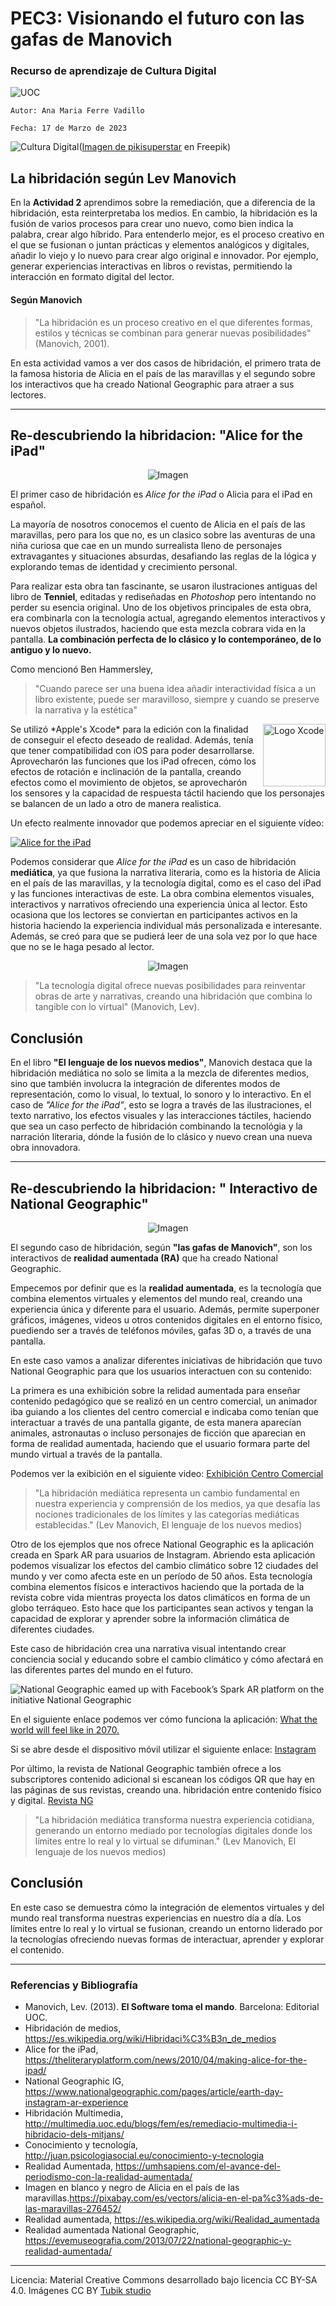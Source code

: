 # PEC3: Visionando el futuro con las gafas de Manovich 

### Recurso de aprendizaje de Cultura Digital 
![UOC](https://www.uoc.edu/portal/_resources/common/imatges/marca_UOC/UOC_Masterbrand.jpg)
~~~
Autor: Ana Maria Ferre Vadillo                                 
                                                     
Fecha: 17 de Marzo de 2023                                                                                           
~~~



![Cultura Digital](https://img.freepik.com/vector-gratis/concepto-isometrico-educacion-online_52683-8897.jpg?w=1060&t=st=1684329477~exp=1684330077~hmac=de615282fee17fca9ecc9d6260aa951c07ba8aeb1df480469f31264b08989bf8)(<a href="https://www.freepik.es/vector-gratis/concepto-isometrico-educacion-online_4470747.htm#&position=1&from_view=user">Imagen de pikisuperstar</a> en Freepik) 



## La hibridación según Lev Manovich

En la  **Actividad 2** aprendimos sobre la remediación, que a diferencia de la hibridación, esta reinterpretaba los medios. En cambio, la hibridación es la fusión de varios procesos para crear uno nuevo, como bien indica la palabra, crear algo híbrido. Para entenderlo mejor, es el proceso creativo en el que se fusionan o juntan prácticas y elementos analógicos y digitales, añadir lo viejo y lo nuevo para crear algo original e innovador. Por ejemplo, generar experiencias interactivas en libros o revistas, permitiendo la interacción en formato digital del lector. 

#### Según Manovich
>"La hibridación es un proceso creativo en el que diferentes formas, estilos y técnicas se combinan para generar nuevas posibilidades" (Manovich, 2001).


En esta actividad vamos a ver dos casos de hibridación, el primero trata de la famosa historia de Alicia en el país de las maravillas y el segundo sobre los interactivos que ha creado National Geographic para atraer a sus lectores.

____________________


## Re-descubriendo la hibridacion:  "Alice for the iPad"

<div align="center">
<img src="https://theliteraryplatform.com/content/uploads/2010/04/Untitled-design.jpg" alt="Imagen" />
</div>

El primer caso de hibridación es *Alice for the iPad* o Alicia para el iPad en español.

La mayoría de nosotros conocemos el cuento de Alicia en el país de las maravillas, pero para los que no, es un clasico sobre las aventuras de una niña curiosa que cae en un mundo surrealista lleno de personajes extravagantes y situaciones absurdas, desafiando las reglas de la lógica y explorando temas de identidad y crecimiento personal.

Para realizar esta obra tan fascinante, se usaron ilustraciones antiguas del libro de **Tenniel**, editadas y rediseñadas en *Photoshop* pero intentando no perder su esencia original. Uno de los objetivos principales de esta obra, era combinarla con la tecnología actual, agregando elementos interactivos y nuevos objetos ilustrados, haciendo que esta mezcla cobrara vida en la pantalla. **La combinación perfecta de lo clásico y lo contemporáneo, de lo antiguo y lo nuevo.**


Como mencionó Ben Hammersley, 

>"Cuando parece ser una buena idea añadir interactividad física a un libro existente, puede ser maravilloso, siempre y cuando se preserve la narrativa y la estética"



<img src="https://static.wikia.nocookie.net/ipod/images/5/56/Xcode_14_icon.png/revision/latest/scale-to-width-down/152?cb=20220607175746" alt="Logo Xcode" align="right" width="100">
Se utilizó *Apple's Xcode* para la edición con la finalidad de conseguir el efecto deseado de realidad. Además, tenía que tener compatibilidad con iOS para poder desarrollarse. Aprovecharón las funciones que los iPad ofrecen, cómo los efectos de rotación e inclinación de la pantalla, creando efectos como el movimiento de objetos, se aprovecharón los sensores y la capacidad de respuesta táctil haciendo que los personajes se balancen de un lado a otro de manera realistica. 

Un efecto realmente innovador que podemos apreciar en el siguiente vídeo:

[![Alice for the iPad](https://youtu.be/gew68Qj5kxw)](https://youtu.be/gew68Qj5kxw)

Podemos considerar que *Alice for the iPad* es un caso de hibridación **mediática**, ya que fusiona la narrativa literaria, como es la historia de Alicia en el país de las maravillas, y la tecnología digital, como es el caso del iPad y las funciones interactivas de este. La obra combina elementos visuales, interactivos y narrativos ofreciendo una experiencia única al lector. Esto ocasiona que los lectores se conviertan en participantes activos en la historia haciendo la experiencia individual más personalizada e interesante. Además, se creó para que se pudierá leer de una sola vez por lo que hace que no se le haga pesado al lector. 



<div align="center">
  <img src="https://pixabay.com/get/ga5615c24ace6a10e4c1a145ec2032a4e539a269bddba123d3c206b198a62a0cc386ae7b6df4d2b0148be7947f80506719f9e170bab5dd855f127aaf7217fe9538860169565a96120fbbe3d688ef811fc_640.png" alt="Imagen" />
</div>



>"La tecnología digital ofrece nuevas posibilidades para reinventar obras de arte y narrativas, creando una hibridación que combina lo tangible con lo virtual" (Manovich, Lev).

## Conclusión

En el libro **"El lenguaje de los nuevos medios"**, Manovich destaca que la hibridación mediática no solo se limita a la mezcla de diferentes medios, sino que también involucra la integración de diferentes modos de representación, como lo visual, lo textual, lo sonoro y lo interactivo. En el caso de *"Alice for the iPad"*, esto se logra a través de las ilustraciones, el texto narrativo, los efectos visuales y las interacciones táctiles, haciendo que sea un caso perfecto de hibridación combinando la tecnológia y la narración literaria, dónde la fusión de lo clásico y nuevo crean una nueva obra innovadora.


____________________



## Re-descubriendo la hibridacion: " Interactivo de National Geographic"
<div align="center">
<img src="https://i0.wp.com/evemuseografia.com/wp-content/uploads/2013/07/national-geographic-augmented-reality.jpg" alt="Imagen" />
</div>

El segundo caso de hibridación, según **"las gafas de Manovich"**, son los interactivos de **realidad aumentada (RA)** que ha creado National Geographic. 

Empecemos por definir que es la **realidad aumentada**, es la tecnología que combina elementos virtuales y elementos del mundo real, creando una experiencia única y diferente para el usuario. Además, permite superponer gráficos, imágenes, videos u otros contenidos digitales en el entorno físico, puediendo ser a través de teléfonos móviles, gafas 3D o, a través de una pantalla.


En este caso vamos a analizar diferentes iniciativas de hibridación que tuvo National Geographic para que los usuarios interactuen con su contenido:

La primera es una exhibición sobre la relidad aumentada para enseñar contenido pedagógico que se realizó en un centro comercial, un animador iba guiando a los clientes del centro comercial e indicaba como tenían que interactuar a través de una pantalla gigante, de esta manera aparecían animales, astronautas o incluso personajes de ficción que aparecian en forma de realidad aumentada, haciendo que el usuario formara parte del mundo virtual a través de la pantalla. 

Podemos ver la exibición en el siguiente video:
[Exhibición Centro Comercial](https://youtu.be/D0ojxzS1fCw)


>"La hibridación mediática representa un cambio fundamental en nuestra experiencia y comprensión de los medios, ya que desafía las nociones tradicionales de los límites y las categorías mediáticas establecidas." (Lev Manovich, El lenguaje de los nuevos medios)


Otro de los ejemplos que nos ofrece National Geographic es la aplicación creada en Spark AR para usuarios de Instagram. Abriendo esta aplicación podemos visualizar los efectos del cambio climático sobre 12 ciudades del mundo y ver como afecta este en un período de 50 años. Esta tecnología combina elementos físicos e interactivos haciendo que la portada de la revista cobre vida mientras proyecta los datos climáticos en forma de un globo terráqueo. Esto hace que los participantes sean activos y tengan la capacidad de explorar y aprender sobre la información climática de diferentes ciudades. 

Este caso de hibridación crea una narrativa visual intentando crear conciencia social y educando sobre el cambio climático y cómo afectará en las diferentes partes del mundo en el futuro. 

![National Geographic eamed up with Facebook’s Spark AR platform on the initiative National Geographic](https://static-prod.adweek.com/wp-content/uploads/2020/04/NatGeoEarthDayARExperienceHero-1240x620.jpg.webp)

En el siguiente enlace podemos ver cómo funciona la aplicación: 
[What the world will feel like in 2070.](https://www.nationalgeographic.com/pages/article/earth-day-instagram-ar-experience)

Si se abre desde el dispositivo móvil utilizar el siguiente enlace: [Instagram](https://www.instagram.com/ar/238102353981031)

Por último, la revista de National Geographic también ofrece a los subscriptores contenido adicional si escanean los códigos QR que hay en las páginas de sus revistas, creando una. hibridación entre contenido físico y digital. 
[Revista NG](https://youtu.be/TjHu_nb01UY)


>"La hibridación mediática transforma nuestra experiencia cotidiana, generando un entorno mediado por tecnologías digitales donde los límites entre lo real y lo virtual se difuminan." (Lev Manovich, El lenguaje de los nuevos medios)


## Conclusión

En este caso se demuestra cómo la integración de elementos virtuales y del mundo real transforma nuestras experiencias en nuestro día a día. Los límites entre lo real y lo virtual se fusionan, creando un entorno liderado por la tecnologías ofreciendo nuevas formas de interactuar, aprender y explorar el contenido.


____________________


### Referencias y Bibliografía

* Manovich, Lev. (2013). **El Software toma el mando**. Barcelona: Editorial UOC. 
* Hibridación de medios, https://es.wikipedia.org/wiki/Hibridaci%C3%B3n_de_medios 
* Alice for the iPad, https://theliteraryplatform.com/news/2010/04/making-alice-for-the-ipad/  
* National Geographic IG, https://www.nationalgeographic.com/pages/article/earth-day-instagram-ar-experience
* Hibridación Multimedia, http://multimedia.uoc.edu/blogs/fem/es/remediacio-multimedia-i-hibridacio-dels-mitjans/
* Conocimiento y tecnología, http://juan.psicologiasocial.eu/conocimiento-y-tecnologia
* Realidad Aumentada, https://umhsapiens.com/el-avance-del-periodismo-con-la-realidad-aumentada/
* Imagen en blanco y negro de Alicia en el país de las maravillas.https://pixabay.com/es/vectors/alicia-en-el-pa%c3%ads-de-las-maravillas-276452/
* Realidad aumentada, https://es.wikipedia.org/wiki/Realidad_aumentada
* Realidad aumentada National Geographic, https://evemuseografia.com/2013/07/22/national-geographic-y-realidad-aumentada/


----

Licencia: Material Creative Commons desarrollado bajo licencia CC BY-SA 4.0. Imágenes CC BY [Tubik studio](https://blog.tubikstudio.com/how-to-create-original-flat-illustrations-designers-tips/) 
